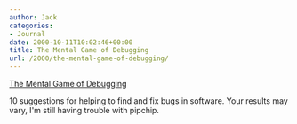 ```yaml
---
author: Jack
categories:
- Journal
date: 2000-10-11T10:02:46+00:00
title: The Mental Game of Debugging
url: /2000/the-mental-game-of-debugging/
---
```


[The Mental Game of Debugging][1]

10 suggestions for helping to find and fix bugs in software. Your results may vary, I'm still having trouble with pipchip.

 [1]: http://web.archive.org/web/20010228105805/http://www.sdmagazine.com:80/articles/2000/0003/0003b/0003b.htm